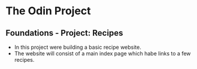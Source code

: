 # The Odin Project
## Foundations - Project: Recipes

- In this project were building a basic recipe website.
- The website will consist of a main index page which habe links
to a few recipes.

